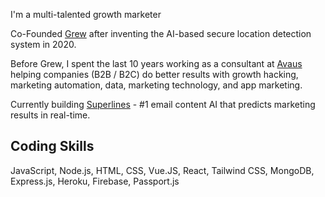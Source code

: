 I'm a multi-talented growth marketer

Co-Founded [Grew](https://grewai.com) after inventing the AI-based secure location detection system in 2020.

Before Grew, I spent the last 10 years working as a consultant at [Avaus](https://www.avaus.com) helping companies (B2B / B2C) do better results with growth hacking, marketing automation, data, marketing technology, and app marketing. 

Currently building [Superlines](https://www.superlines.io) - #1 email content AI that predicts marketing results in real-time.

## Coding Skills

JavaScript, Node.js, HTML, CSS, Vue.JS, React, Tailwind CSS, MongoDB, Express.js, Heroku, Firebase, Passport.js